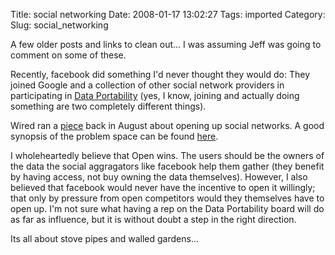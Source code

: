 Title: social networking
Date: 2008-01-17 13:02:27
Tags: imported
Category: 
Slug: social_networking

<p>A few older posts and links to clean out... I was assuming Jeff was going to comment on some of these.</p>

<p>Recently, facebook did something I'd never thought they would do: They joined Google and a collection of other social network providers in participating in <a href="http://www.dataportability.org/">Data Portability</a> (yes, I know, joining and actually doing something are two completely different things).</p>

<p>Wired ran a <a href="http://www.wired.com/software/webservices/news/2007/08/open_social_net?currentPage=1">piece</a> back in August about opening up social networks.  A good synopsis of the problem space can be found <a href="http://bradfitz.com/social-graph-problem/">here</a>.</p>

<p>I wholeheartedly believe that Open wins.  The users should be the owners of the data the social aggragators like facebook help them gather (they benefit by having access, not buy owning the data themselves).  However, I also believed that facebook would never have the incentive to open it willingly; that only by pressure from open competitors would they themselves have to open up.  I'm not sure what having a rep on the Data Portability board will do as far as influence, but it is without doubt a step in the right direction.</p>

<p>Its all about stove pipes and walled gardens...</p>



